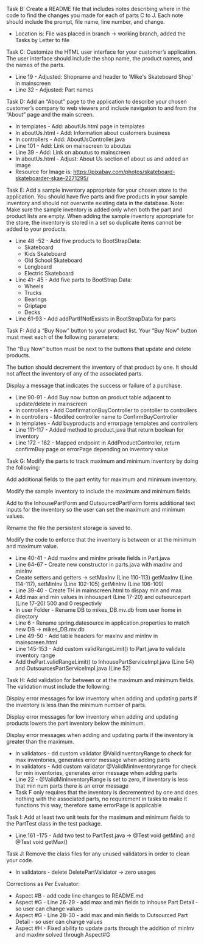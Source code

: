 Task B: Create a README file that includes notes describing where in the code 
to find the changes you made for each of parts C to J. Each note should 
include the prompt, file name, line number, and change.

 - Location is: File was placed in branch -> working branch, added the 
Tasks by Letter to file 

Task C: Customize the HTML user interface for your customer’s application. The 
user interface should include the shop name, the product names, and the 
names of the parts.

 - Line 19 - Adjusted: Shopname and header to 'Mike's Skateboard Shop' in mainscreen
 - Line 32 - Adjusted: Part names

Task D: Add an “About” page to the application to describe your chosen 
customer’s company to web viewers and include navigation to and from the 
“About” page and the main screen.

 - In templates - Add: aboutUs.html page in templates
 - In aboutUs.html - Add: Information about customers business
 - In controllers - Add: AboutUsController.java
 - Line 101 - Add: Link on mainscreen to aboutus
 - Line 39 - Add: Link on aboutus to mainscreen
 - In aboutUs.html - Adjust: About Us section of about us and added an image
 - Resource for Image is: 
https://pixabay.com/photos/skateboard-skateboarder-skae-2271295/
 
Task E: Add a sample inventory appropriate for your chosen store to the 
application. You should have five parts and five products in your sample 
inventory and should not overwrite existing data in the database.
 Note: Make sure the sample inventory is added only when both the part 
and product lists are empty. When adding the sample inventory appropriate 
for the store, the inventory is stored in a set so duplicate items cannot 
be added to your products. 

- Line 48 -52 - Add five products to BootStrapData:
  - Skateboard
  - Kids Skateboard
  - Old School Skateboard
  - Longboard
  - Electric Skateboard
- Line 41- 45 - Add five parts to BootStrap Data:
  - Wheels
  - Trucks
  - Bearings
  - Griptape
  - Decks
- Line 61-93 - Add addPartIfNotExsists in BootStrapData for parts

Task F: Add a “Buy Now” button to your product list. Your “Buy Now” 
button must 
meet each of the following parameters:

The “Buy Now” button must be next to the buttons that update and 
delete products.

The button should decrement the inventory of that product by one. It 
should not affect the inventory of any of the associated parts.

Display a message that indicates the success or failure of a purchase.

  - Line 90-91 - Add Buy now button on product table adjacent to update/delete in mainscreen
  - In controllers - Add ConfirmationBuyController to contoller to controllers
  - In controllers - Modifed controller name to ConfirmBuyController
  - In templates - Add buyproducts and errorpage templates and controllers 
  - Line 111-117 - Added method to product.java that return boolean for inventory
  - Line 172 - 182 - Mapped endpoint in AddProductController, return confirmBuy page or errorPage depending on inventory value

Task G: Modify the parts to track maximum and minimum inventory by doing the 
following:

Add additional fields to the part entity for maximum and minimum 
inventory.

Modify the sample inventory to include the maximum and minimum fields.

Add to the InhousePartForm and OutsourcedPartForm forms additional 
text inputs for the inventory so the user can set the maximum and minimum 
values.

Rename the file the persistent storage is saved to.

Modify the code to enforce that the inventory is between or at the 
minimum and maximum value.

  - Line 40-41 - Add maxInv and minInv private fields in Part.java
  - Line 64-67 - Create new constructor in parts.java with maxInv and minInv
  - Create setters and getters -> setMaxInv (Line 110-113) getMaxInv (Line 114-117), setMinInv (Line 102-105) getMinInv (Line 106-109)
  - Line 39-40 - Create TH in mainscreen.html to dispay min and max
  - Add max and min values in inhouspart (Line 17-20) and outsourcepart (Line 17-20) 500 and 0 respectivly
  - In user Folder - Rename DB to mikes_DB.mv.db from user home in directory
  - Line 6 - Rename spring.datesource in application.properties to match new DB -> mikes_DB.mv.db
  - Line 49-50 - Add table headers for maxInv and minInv in mainscreen.html
  - Line 145-153 - Add custom validRangeLimit() to Part.java to validate inventory range
  - Add thePart.validRangeLimit() to InhousePartServiceImpl.java (Line 54) and OutsourcesPartServiceImpl.java (Line 52)

Task H: Add validation for between or at the maximum and minimum fields. The 
validation must include the following:

Display error messages for low inventory when adding and updating 
parts if the inventory is less than the minimum number of parts.

Display error messages for low inventory when adding and updating 
products lowers the part inventory below the minimum.

Display error messages when adding and updating parts if the inventory 
is greater than the maximum.

  - In validators - dd custom validator @ValidInventoryRange to check for max inventories, generates error message when adding parts
  - In validators - Add custom validator @ValidMinInventoryrange for check for min inventories, generates error message when adding parts
  - Line 22 - @ValidMinInventoryRange is set to zero, if inventory is less that min num parts there is an error message
  - Task F only requires that the inventory is decrementred by one and does nothing with the associated parts, no requirement in tasks to make it functions this way, therefore same errorPage is applicable

Task I: Add at least two unit tests for the maximum and minimum fields to 
the PartTest class in the test package.

  - Line 161 -175 - Add two test to PartTest.java -> @Test void getMin() and @Test void getMax()

Task J: Remove the class files for any unused validators in order to clean 
your code.
  - In validators - delete DeletePartValidator -> zero usages


Corrections as Per Evaluator:

  - Aspect #B - add code line changes to README.md
  - Aspect #G - Line 26-29 - add max and min fields to Inhouse Part Detail - so user can change values
  - Aspect #G - Line 28-30 - add max and min fields to Outsourced Part Detail - so user can change values
  - Aspect #H - Fixed ability to update parts through the addition of minInv and maxInv solved through Aspect#G